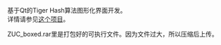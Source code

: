 基于Qt的Tiger Hash算法图形化界面开发。  
详情请参见[这个项目](https://github.com/Jinvic/IS_experiment/tree/main/ZUC/VScode2)。

ZUC_boxed.rar里是打包好的可执行文件。因为文件过大，所以压缩后上传。

